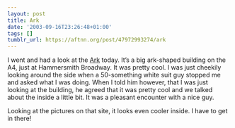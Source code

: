 ```yaml
---
layout: post
title: Ark
date: '2003-09-16T23:26:48+01:00'
tags: []
tumblr_url: https://aftnn.org/post/47972993274/ark
---
```

<p>I went and had a look at the <a href="http://www.thelondonark.co.uk/">Ark</a> today. It&rsquo;s a big ark-shaped building on the A4, just at Hammersmith Broadway. It was pretty cool. I was just cheekily looking around the side when a 50-something white suit guy stopped me and asked what I was doing. When I told him however, that I was just looking at the building, he agreed that it was pretty cool and we talked about the inside a little bit. It was a pleasant encounter with a nice guy.</p>
<p>Looking at the pictures on that site, it looks even cooler inside. I have to get in there!</p>
